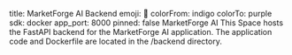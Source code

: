 title: MarketForge AI Backend emoji: 🚀 colorFrom: indigo colorTo: purple sdk: docker app_port: 8000 pinned: false
MarketForge AI
This Space hosts the FastAPI backend for the MarketForge AI application. The application code and Dockerfile are located in the /backend directory.